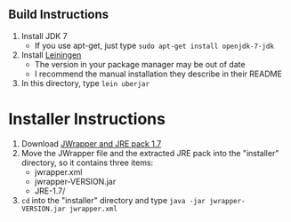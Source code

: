 ## Build Instructions

1. Install JDK 7
	- If you use apt-get, just type `sudo apt-get install openjdk-7-jdk`
2. Install [Leiningen](https://github.com/technomancy/leiningen)
	- The version in your package manager may be out of date
	- I recommend the manual installation they describe in their README
3. In this directory, type `lein uberjar`

# Installer Instructions

1. Download [JWrapper and JRE pack 1.7](http://www.jwrapper.com/download.html)
2. Move the JWrapper file and the extracted JRE pack into the "installer" directory, so it contains three items:
	- jwrapper.xml
	- jwrapper-VERSION.jar
	- JRE-1.7/
3. `cd` into the "installer" directory and type `java -jar jwrapper-VERSION.jar jwrapper.xml`
